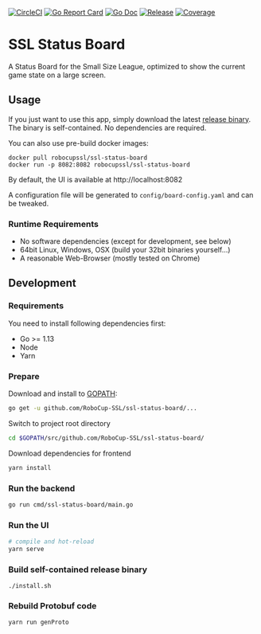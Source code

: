 [![CircleCI](https://circleci.com/gh/RoboCup-SSL/ssl-status-board/tree/master.svg?style=svg)](https://circleci.com/gh/RoboCup-SSL/ssl-status-board/tree/master)
[![Go Report Card](https://goreportcard.com/badge/github.com/RoboCup-SSL/ssl-status-board?style=flat-square)](https://goreportcard.com/report/github.com/RoboCup-SSL/ssl-status-board)
[![Go Doc](https://img.shields.io/badge/godoc-reference-blue.svg?style=flat-square)](https://godoc.org/github.com/RoboCup-SSL/ssl-status-board)
[![Release](https://img.shields.io/github/release/RoboCup-SSL/ssl-status-board.svg?style=flat-square)](https://github.com/RoboCup-SSL/ssl-status-board/releases/latest)
[![Coverage](https://img.shields.io/badge/coverage-report-blue.svg)](https://circleci.com/api/v1.1/project/github/RoboCup-SSL/ssl-status-board/latest/artifacts/0/coverage?branch=master)

# SSL Status Board

A Status Board for the Small Size League, optimized to show the current game state on a large screen.

## Usage
If you just want to use this app, simply download the latest [release binary](https://github.com/RoboCup-SSL/ssl-status-board/releases/latest).
The binary is self-contained. No dependencies are required.

You can also use pre-build docker images:
```shell script
docker pull robocupssl/ssl-status-board
docker run -p 8082:8082 robocupssl/ssl-status-board
```

By default, the UI is available at http://localhost:8082

A configuration file will be generated to `config/board-config.yaml` and can be tweaked.

### Runtime Requirements
 * No software dependencies (except for development, see below)
 * 64bit Linux, Windows, OSX (build your 32bit binaries yourself...)
 * A reasonable Web-Browser (mostly tested on Chrome)
 
## Development

### Requirements
You need to install following dependencies first: 
 * Go >= 1.13
 * Node
 * Yarn

### Prepare
Download and install to [GOPATH](https://github.com/golang/go/wiki/GOPATH):
```bash
go get -u github.com/RoboCup-SSL/ssl-status-board/...
```
Switch to project root directory
```bash
cd $GOPATH/src/github.com/RoboCup-SSL/ssl-status-board/
```
Download dependencies for frontend
```bash
yarn install
```

### Run the backend
```bash
go run cmd/ssl-status-board/main.go
```

### Run the UI
```bash
# compile and hot-reload
yarn serve
```

### Build self-contained release binary
```
./install.sh
```

### Rebuild Protobuf code
```
yarn run genProto
```
